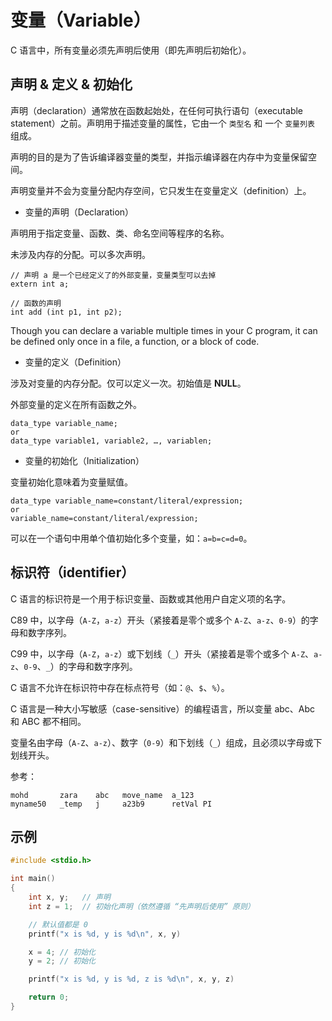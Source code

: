# 变量（Variable）

C 语言中，所有变量必须先声明后使用（即先声明后初始化）。

## 声明 & 定义 & 初始化

声明（declaration）通常放在函数起始处，在任何可执行语句（executable statement）之前。声明用于描述变量的属性，它由一个 `类型名` 和 一个 `变量列表` 组成。

声明的目的是为了告诉编译器变量的类型，并指示编译器在内存中为变量保留空间。

声明变量并不会为变量分配内存空间，它只发生在变量定义（definition）上。

* 变量的声明（Declaration）

声明用于指定变量、函数、类、命名空间等程序的名称。

未涉及内存的分配。可以多次声明。

```syntax
// 声明 a 是一个已经定义了的外部变量，变量类型可以去掉
extern int a;

// 函数的声明
int add (int p1, int p2);
```

Though you can declare a variable multiple times in your C program, it can be defined only once in a file, a function, or a block of code.

* 变量的定义（Definition）

涉及对变量的内存分配。仅可以定义一次。初始值是 **NULL**。

外部变量的定义在所有函数之外。

```syntax
data_type variable_name;
or
data_type variable1, variable2, …, variablen;
```

* 变量的初始化（Initialization）

变量初始化意味着为变量赋值。

```syntax
data_type variable_name=constant/literal/expression;
or
variable_name=constant/literal/expression;
```

可以在一个语句中用单个值初始化多个变量，如：`a=b=c=d=0`。

## 标识符（identifier）

C 语言的标识符是一个用于标识变量、函数或其他用户自定义项的名字。

C89 中，以字母（`A-Z`，`a-z`）开头（紧接着是零个或多个 `A-Z`、`a-z`、`0-9`）的字母和数字序列。

C99 中，以字母（`A-Z`，`a-z`）或下划线（`_`）开头（紧接着是零个或多个 `A-Z`、`a-z`、`0-9`、`_`）的字母和数字序列。

C 语言不允许在标识符中存在标点符号（如：`@`、`$`、`%`）。

C 语言是一种大小写敏感（case-sensitive）的编程语言，所以变量 abc、Abc 和 ABC 都不相同。

变量名由字母（`A-Z`、`a-z`）、数字（`0-9`）和下划线（`_`）组成，且必须以字母或下划线开头。

参考：

```plain
mohd       zara    abc   move_name  a_123
myname50   _temp   j     a23b9      retVal PI
```

## 示例

```c
#include <stdio.h>

int main()
{
    int x, y;   // 声明
    int z = 1;  // 初始化声明（依然遵循 “先声明后使用” 原则）

    // 默认值都是 0
    printf("x is %d, y is %d\n", x, y)

    x = 4; // 初始化
    y = 2; // 初始化

    printf("x is %d, y is %d, z is %d\n", x, y, z)

    return 0;
}
```
